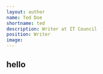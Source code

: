 ```yaml
---
layout: author
name: Ted Doe
shortname: ted
description: Writer at IT Council
position: Writer
image:
---
```

## hello